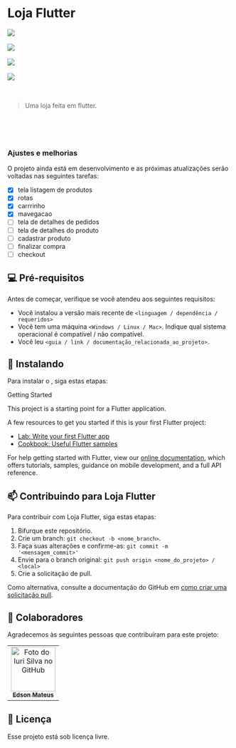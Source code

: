 # Loja Flutter



<img src="imgs_design\Screenshot_1.png" />

<br>
<br>


<img src="imgs_design\Screenshot_2.png" />

<br>
<br>


<img src="imgs_design\Screenshot_3.png" />

<br>
<br>

<img src="imgs_design\Screenshot_4.png" />


<br>
<br>
<br>


> Uma loja feita em flutter.

<br>
<br>
<br>

### Ajustes e melhorias

O projeto ainda está em desenvolvimento e as próximas atualizações serão voltadas nas seguintes tarefas:

- [x] tela listagem de produtos
- [x] rotas 
- [x] carrrinho
- [x] mavegacao
- [ ] tela de detalhes de pedidos
- [ ] tela de detalhes do produto
- [ ] cadastrar produto
- [ ] finalizar compra
- [ ] checkout

## 💻 Pré-requisitos

Antes de começar, verifique se você atendeu aos seguintes requisitos:
<!---Estes são apenas requisitos de exemplo. Adicionar, duplicar ou remover conforme necessário--->
* Você instalou a versão mais recente de `<linguagem / dependência / requeridos>`
* Você tem uma máquina `<Windows / Linux / Mac>`. Indique qual sistema operacional é compatível / não compatível.
* Você leu `<guia / link / documentação_relacionada_ao_projeto>`.

## 🚀 Instalando 

Para instalar o , siga estas etapas:

Getting Started

This project is a starting point for a Flutter application.

A few resources to get you started if this is your first Flutter project:

- [Lab: Write your first Flutter app](https://flutter.dev/docs/get-started/codelab)
- [Cookbook: Useful Flutter samples](https://flutter.dev/docs/cookbook)

For help getting started with Flutter, view our
[online documentation](https://flutter.dev/docs), which offers tutorials,
samples, guidance on mobile development, and a full API reference.




## 📫 Contribuindo para Loja Flutter

Para contribuir com Loja Flutter, siga estas etapas:

1. Bifurque este repositório.
2. Crie um branch: `git checkout -b <nome_branch>`.
3. Faça suas alterações e confirme-as: `git commit -m '<mensagem_commit>'`
4. Envie para o branch original: `git push origin <nome_do_projeto> / <local>`
5. Crie a solicitação de pull.

Como alternativa, consulte a documentação do GitHub em [como criar uma solicitação pull](https://help.github.com/en/github/collaborating-with-issues-and-pull-requests/creating-a-pull-request).

## 🤝 Colaboradores

Agradecemos às seguintes pessoas que contribuíram para este projeto:

<table>
  <tr>
    <td align="center">
      <a href="https://github.com/EdsonMateus1">
        <img src="https://avatars.githubusercontent.com/u/57047448?s=460&u=6ef877f8c27a228c7b1cafb860cf12cbdff27329&v=4" width="100px;" alt="Foto do Iuri Silva no GitHub"/><br>
        <sub>
          <b>Edson Mateus</b>
        </sub>
      </a>
    </td>
  </tr>
</table>



## 📝 Licença

Esse projeto está sob licença livre.

